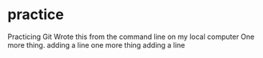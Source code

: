 # practice
Practicing Git
Wrote this from the command line on my local computer
One more thing.
adding a line
one more thing
adding a line
